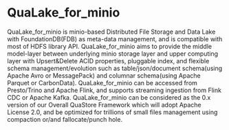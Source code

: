 # QuaLake_for_minio
QuaLake_for_minio is minio-based Distributed File Storage and Data Lake with FoundationDB(FDB) as meta-data management, and is compatible with most of HDFS library API. QuaLake_for_minio aims to provide the middle model-layer between underlying minio storage layer and upper computing layer with Upsert&Delete ACID properties, pluggable index, and flexible schema management/evolution such as table/json/document schema(using Apache Avro or MessagePack) and columnar schema(using Apache Parquet or CarbonData). QuaLake_for_minio can be accessed from Presto/Trino and Apache Flink, and supports streaming ingestion from Flink CDC or Apache Kafka.
QuaLake_for_minio can be considered as the 0.x version of our Overall QuaStore Framework which will adopt Apache License 2.0, and be optimized for trillions of small files management using compaction or/and fallocate/punch hole.
